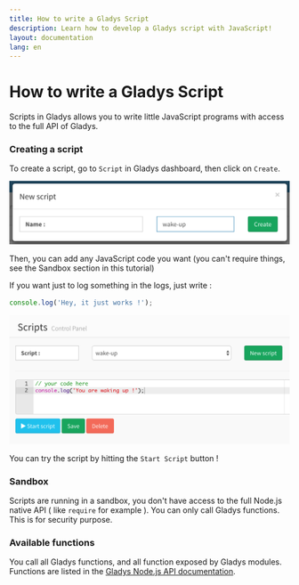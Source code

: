 ```yaml
---
title: How to write a Gladys Script
description: Learn how to develop a Gladys script with JavaScript!
layout: documentation
lang: en
---
```


# How to write a Gladys Script

Scripts in Gladys allows you to write little JavaScript programs with access to the full API of Gladys.

### Creating a script

To create a script, go to `Script` in Gladys dashboard, then click on `Create`. 

<img alt="Create Gladys script" src="/assets/images/documentation/develop-gladys-script/script-1.png" class="img-responsive" />

Then, you can add any JavaScript code you want (you can't require things, see the Sandbox section in this tutorial)

If you want just to log something in the logs, just write : 

```javascript
console.log('Hey, it just works !');
```

<img alt="Create Gladys script" src="/assets/images/documentation/develop-gladys-script/script-2.png" class="img-responsive" />

You can try the script by hitting the `Start Script` button !

### Sandbox

Scripts are running in a sandbox, you don't have access to the full Node.js native API ( like `require` for example ). You can only call Gladys functions. This is for security purpose.

### Available functions

You call all Gladys functions, and all function exposed by Gladys modules. Functions are listed in the [Gladys Node.js API documentation](https://developer.gladysproject.com/en/documentation/api-nodejs-gladys). 